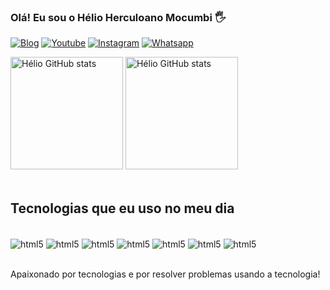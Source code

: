 

### Olá! Eu sou o Hélio Herculoano Mocumbi 🖐️
[![Blog](https://img.shields.io/website?=hhdev.com&style=for-the-badge&url=https://hhdev.com/)](https://#.com)
[![Youtube](https://img.shields.io/badge/YouTube-FF0000?style=for-the-badge&logo=youtube&logoColor=white)](https://youtube.com)
[![Instagram](https://img.shields.io/badge/Instagram-E4405F?style=for-the-badge&logo=instagram&logoColor=white)](https://instagram.com)
[![Whatsapp](https://img.shields.io/badge/WhatsApp-25D366?style=for-the-badge&logo=whatsapp&logoColor=white)](https://api.whatsapp.com/send?phone=258820370517&text=Vamos%20trabalhar%20juntos%3F)

<div>
    <img height=180em alt="Hélio GitHub stats" src="https://github-readme-stats.vercel.app/api?username=helioherculano&show_icons=true&theme=dracula"/>
    <img height=180em alt="Hélio GitHub stats" src="https://github-readme-stats.vercel.app/api/top-langs/?username=helioherculano&layout=compact&theme=dracula"/>
</div><br/>


## Tecnologias que eu uso no meu dia

<div style="display:inline_block"><br/>
    <img align="center" alt="html5" src="https://img.shields.io/badge/HTML5-E34F26?style=for-the-badge&logo=html5&logoColor=white" >
    <img align="center" alt="html5" src="https://img.shields.io/badge/CSS3-1572B6?style=for-the-badge&logo=css3&logoColor=white" >
    <img align="center" alt="html5" src="https://img.shields.io/badge/JavaScript-F7DF1E?style=for-the-badge&logo=javascript&logoColor=black" >
    <img align="center" alt="html5" src="https://img.shields.io/badge/Bootstrap-563D7C?style=for-the-badge&logo=bootstrap&logoColor=white" >
    <img align="center" alt="html5" src="https://img.shields.io/badge/Vue.js-35495E?style=for-the-badge&logo=vue.js&logoColor=4FC08D" >
    <img align="center" alt="html5" src="https://img.shields.io/badge/PHP-777BB4?style=for-the-badge&logo=php&logoColor=white" >
    <img align="center" alt="html5" src="https://img.shields.io/badge/Laravel-FF2D20?style=for-the-badge&logo=laravel&logoColor=white" >
</div><br/>

Apaixonado por tecnologias e por resolver problemas usando a tecnologia!

